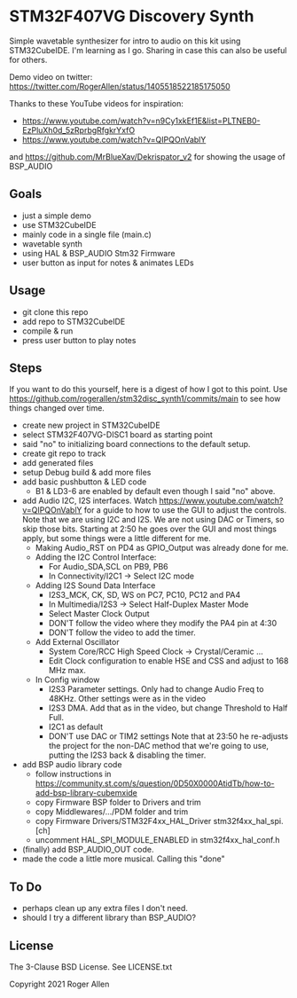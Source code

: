 # STM32F407VG Discovery Synth

Simple wavetable synthesizer for intro to audio on this kit using STM32CubeIDE.
I'm learning as I go.  Sharing in case this can also be useful for others.

Demo video on twitter: https://twitter.com/RogerAllen/status/1405518522185175050

Thanks to these YouTube videos for inspiration:
* https://www.youtube.com/watch?v=n9Cy1xkEf1E&list=PLTNEB0-EzPluXh0d_5zRprbgRfgkrYxfO
* https://www.youtube.com/watch?v=QIPQOnVablY

and https://github.com/MrBlueXav/Dekrispator_v2 for showing the usage of BSP_AUDIO

## Goals

- just a simple demo
- use STM32CubeIDE
- mainly code in a single file (main.c)
- wavetable synth
- using HAL & BSP_AUDIO Stm32 Firmware
- user button as input for notes & animates LEDs  

## Usage

- git clone this repo
- add repo to STM32CubeIDE
- compile & run
- press user button to play notes

## Steps

If you want to do this yourself, here is a digest of how I got to this point. 
Use https://github.com/rogerallen/stm32disc_synth1/commits/main to see how 
things changed over time.

- create new project in STM32CubeIDE
- select STM32F407VG-DISC1 board as starting point
- said "no" to initializing board connections to the default setup.
- create git repo to track
- add generated files
- setup Debug build & add more files
- add basic pushbutton & LED code
  - B1 & LD3-6 are enabled by default even though I said "no" above.
- add Audio I2C, I2S interfaces.
	Watch https://www.youtube.com/watch?v=QIPQOnVablY for a guide to how to use 
	the GUI to adjust the controls.  Note that we are using I2C and I2S.  We are 
	not using DAC or Timers, so skip those bits. Starting at 2:50 he goes over 
	the GUI and most things apply, but some things were a little different for me.
	- Making Audio_RST on PD4 as GPIO_Output was already done for me.
	- Adding the I2C Control Interface:
	  - For Audio_SDA,SCL on PB9, PB6 
	  - In Connectivity/I2C1 -> Select I2C mode
	- Adding I2S Sound Data Interface
	  - I2S3_MCK, CK, SD, WS on PC7, PC10, PC12 and PA4
	  - In Multimedia/I2S3 -> Select Half-Duplex Master Mode
	  - Select Master Clock Output
	  - DON'T follow the video where they modify the PA4 pin at 4:30
	  - DON'T follow the video to add the timer.
	- Add External Oscillator
	  - System Core/RCC High Speed Clock -> Crystal/Ceramic …
	  - Edit Clock configuration to enable HSE and CSS and adjust to 168 MHz max.
	- In Config window
	  - I2S3 Parameter settings.  Only had to change Audio Freq to 48KHz. Other settings were as in the video
	  - I2S3 DMA.  Add that as in the video, but change Threshold to Half Full.
	  - I2C1 as default
	  - DON'T use DAC or TIM2 settings
	Note that at 23:50 he re-adjusts the project for the non-DAC method that 
	we're going to use, putting the I2S3 back & disabling the timer.
- add BSP audio library code
  - follow instructions in https://community.st.com/s/question/0D50X0000AtidTb/how-to-add-bsp-library-cubemxide
  - copy Firmware BSP folder to Drivers and trim
  - copy Middlewares/.../PDM folder and trim
  - copy Firmware Drivers/STM32F4xx_HAL_Driver stm32f4xx_hal_spi.[ch]
  - uncomment HAL_SPI_MODULE_ENABLED in stm32f4xx_hal_conf.h 
- (finally) add BSP_AUDIO_OUT code.
- made the code a little more musical.  Calling this "done"

## To Do

- perhaps clean up any extra files I don't need.
- should I try a different library than BSP_AUDIO?

## License

The 3-Clause BSD License.  See LICENSE.txt

Copyright 2021 Roger Allen


  
